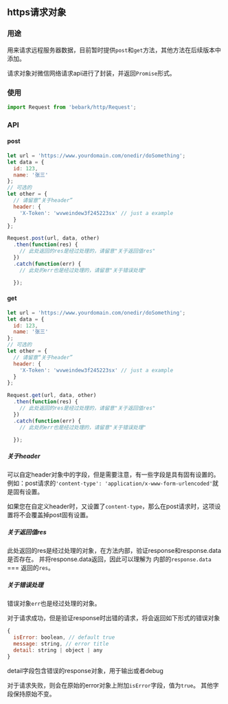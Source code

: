 ## https请求对象

### 用途

用来请求远程服务器数据，目前暂时提供`post`和`get`方法，其他方法在后续版本中添加。

请求对象对微信网络请求api进行了封装，并返回`Promise`形式。

### 使用

```js
import Request from 'bebark/http/Request';
```

### API

#### post

```js
let url = 'https://www.yourdomain.com/onedir/doSomething';
let data = {
  id: 123,
  name: '张三'
};
// 可选的
let other = {
  // 请留意“关于header”
  header: {
    'X-Token': 'wvweindew3f245223sx' // just a example
  }
};

Request.post(url, data, other)
  .then(function(res) {
    // 此处返回的res是经过处理的，请留意"关于返回值res"
  })
  .catch(function(err) {
    // 此处的err也是经过处理的，请留意"关于错误处理"

  });

```

#### get

```js
let url = 'https://www.yourdomain.com/onedir/doSomething';
let data = {
  id: 123,
  name: '张三'
};
// 可选的
let other = {
  // 请留意“关于header”
  header: {
    'X-Token': 'wvweindew3f245223sx' // just a example
  }
};

Request.get(url, data, other)
  .then(function(res) {
    // 此处返回的res是经过处理的，请留意"关于返回值res"
  })
  .catch(function(err) {
    // 此处的err也是经过处理的，请留意"关于错误处理"

  });
```

##### 关于header

可以自定header对象中的字段，但是需要注意，有一些字段是具有固有设置的。
例如：post请求的`'content-type': 'application/x-www-form-urlencoded'`就是固有设置。

如果您在自定义header时，又设置了`content-type`，那么在post请求时，这项设置将不会覆盖掉post固有设置。

##### 关于返回值res

此处返回的res是经过处理的对象，在方法内部，验证response和response.data是否存在。
并将response.data返回，因此可以理解为 内部的`response.data` === 返回的`res`。

##### 关于错误处理

错误对象`err`也是经过处理的对象。

对于请求成功，但是验证response时出错的请求，将会返回如下形式的错误对象

```js
{
  isError: boolean, // default true
  message: string, // error title
  detail: string | object | any
}
```
detail字段包含错误的response对象，用于输出或者debug

对于请求失败，则会在原始的error对象上附加`isError`字段，值为`true`。
其他字段保持原始不变。
